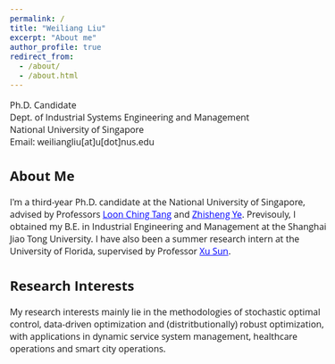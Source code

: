 ```yaml
---
permalink: /
title: "Weiliang Liu"
excerpt: "About me"
author_profile: true
redirect_from: 
  - /about/
  - /about.html
---  
```


<style>
@import url('https://fonts.googleapis.com/css2?family=Open+Sans&display=swap');
</style>
<!-- <body style="font-family: sans-serif; font-size: 9pt;"> -->
<body style="font-family: Open Sans; font-style: light; font-size: 12pt;">
<!-- <body> -->

<!-- <h2 style="margin-top: 1em;">Info</h2>  -->
<p style="margin-top: 1em;">
  Ph.D. Candidate  <br>
  Dept. of Industrial Systems Engineering and Management  <br>
  National University of Singapore <br>
  Email: weiliangliu[at]u[dot]nus.edu <br>
</p>

<h2>About Me</h2>
<p>
I'm a third-year Ph.D. candidate at the National University of Singapore, advised by Professors <a href="https://cde.nus.edu.sg/isem/staff/tang-loon-ching/" target="_blank" style="color: rgb(0, 0, 255);">Loon Ching Tang</a> and <a href="https://cde.nus.edu.sg/isem/staff/ye-zhisheng/" target="_blank" style="color: rgb(0, 0, 255)">Zhisheng Ye</a>. Previsouly, I obtained my B.E. in Industrial Engineering and Management at the Shanghai Jiao Tong University. I have also been a summer research intern at the University of Florida, supervised by Professor <a href="https://scholar.google.com/citations?user=J-W9OCUAAAAJ&hl=en" target="_blank" style="color: rgb(0, 0, 255);">Xu Sun</a>.
</p>

<h2>Research Interests</h2>
<p>
My research interests mainly lie in the methodologies of stochastic optimal control, data-driven optimization and (distritbutionally) robust optimization, with applications in dynamic service system management, healthcare operations and smart city operations.
</p>

</body>